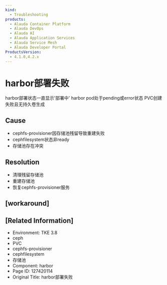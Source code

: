```yaml
---
kind:
  - Troubleshooting
products:
  - Alauda Container Platform
  - Alauda DevOps
  - Alauda AI
  - Alauda Application Services
  - Alauda Service Mesh
  - Alauda Developer Portal
ProductsVersion:
  - 4.1.0,4.2.x
---
```

<!-- A type of document that involves encountering a fault, diagnosing it, performing root cause analysis, and providing solutions. -->

# harbor部署失败

harbor部署状态一直显示'部署中' harbor pod处于pending或error状态 PVC创建失败且无持久卷生成

## Cause
- cephfs-provisioner因存储池残留导致重建失败
- cephfilesystem状态非ready
- 存储池存在冲突

## Resolution
- 清理残留存储池
- 重建存储池
- 恢复cephfs-provisioner服务

## [workaround]

## [Related Information]
- Environment: TKE 3.8
- ceph
- PVC
- cephfs-provisioner
- cephfilesystem
- 存储池
- Component: harbor
- Page ID: 127420114
- Original Title: harbor部署失败
